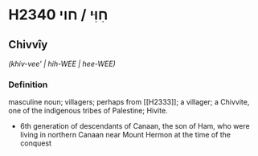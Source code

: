 # H2340 חִוִּי / חוי

## Chivvîy

_(khiv-vee' | hih-WEE | hee-WEE)_

### Definition

masculine noun; villagers; perhaps from [[H2333]]; a villager; a Chivvite, one of the indigenous tribes of Palestine; Hivite.

- 6th generation of descendants of Canaan, the son of Ham, who were living in northern Canaan near Mount Hermon at the time of the conquest
